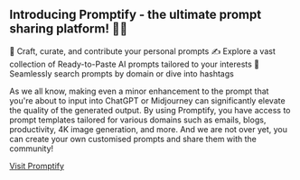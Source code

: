 ## Introducing Promptify - the ultimate prompt sharing platform! 🚀🔥

📝 Craft, curate, and contribute your personal prompts
✍️ Explore a vast collection of Ready-to-Paste AI prompts tailored to your interests
🔗 Seamlessly search prompts by domain or dive into hashtags

As we all know, making even a minor enhancement to the prompt that you're about to input into ChatGPT or Midjourney can significantly elevate the quality of the generated output. By using Promptify, you have access to prompt templates tailored for various domains such as emails, blogs, productivity, 4K image generation, and more. And we are not over yet, you can create your own customised prompts and share them with the community!

[Visit Promptify](https://promptifybysushant.vercel.app/)